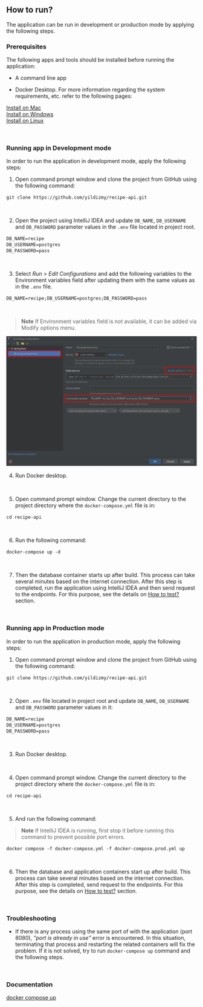 ## How to run?

The application can be run in development or production mode by applying the following steps.
<br/>

### Prerequisites

The following apps and tools should be installed before running the application:

- A command line app

- Docker Desktop. For more information regarding the system requirements, etc. refer to the following pages:

[Install on Mac](https://docs.docker.com/desktop/install/mac-install/)<br/>
[Install on Windows](https://docs.docker.com/desktop/install/windows-install/)<br/>
[Install on Linux](https://docs.docker.com/desktop/install/linux-install/)<br/>

<br/>

### Running app in Development mode

In order to run the application in development mode, apply the following steps:

1. Open command prompt window and clone the project from GitHub using the following command:

```
git clone https://github.com/yildizmy/recipe-api.git
```
<br/>

2. Open the project using IntelliJ IDEA and update `DB_NAME`, `DB_USERNAME` and `DB_PASSWORD` parameter values in the `.env` file located in project root.

```
DB_NAME=recipe
DB_USERNAME=postgres
DB_PASSWORD=pass
```
<br/>

3. Select _Run > Edit Configurations_ and add the following variables to the Environment variables field after updating them with the same values as in the `.env` file.

```
DB_NAME=recipe;DB_USERNAME=postgres;DB_PASSWORD=pass
```
<br/>


> **Note** If Environment variables field is not available, it can be added via Modify options menu.

<img src="images/environment_variables.png" alt="environment variables" style="width:1180px"/>

<br/>

4. Run Docker desktop.

<br/>

5. Open command prompt window. Change the current directory to the project directory where the `docker-compose.yml` file
   is in:

```
cd recipe-api
```
<br/>


6. Run the following command:

```
docker-compose up -d
```

<br/>

7. Then the database container starts up after build. This process can take several minutes based on the internet connection. After this step is completed, run the application using IntelliJ IDEA and then send request to the endpoints. For this purpose, see the details on [How to test?](how_to_test.md) section.

<br/>

### Running app in Production mode

In order to run the application in production mode, apply the following steps:

1. Open command prompt window and clone the project from GitHub using the following command:

```
git clone https://github.com/yildizmy/recipe-api.git
```
<br/>


2. Open `.env` file located in project root and update `DB_NAME`, `DB_USERNAME` and `DB_PASSWORD` parameter values in it:

```
DB_NAME=recipe
DB_USERNAME=postgres
DB_PASSWORD=pass
```
<br/>

3. Run Docker desktop.

<br/>

4. Open command prompt window. Change the current directory to the project directory where the `docker-compose.yml` file is in:

```
cd recipe-api
```
<br/>

5. And run the following command:

> **Note** If IntelliJ IDEA is running, first stop it before running this command to prevent possible port errors.

```
docker compose -f docker-compose.yml -f docker-compose.prod.yml up
```

<br/>



6. Then the database and application containers start up after build. This process can take several minutes based on the internet connection. After this step is completed, send request to the endpoints. For this purpose, see the details on [How to test?](how_to_test.md) section.


<br/>

### Troubleshooting

* If there is any process using the same port of with the application (port 8080), _"port is already in use"_ error is
  encountered. In this situation, terminating that process and restarting the related containers will fix the problem. If it is not solved, try to run `docker-compose up` command and the following steps.

<br/>

### Documentation

[docker compose up](https://docs.docker.com/engine/reference/commandline/compose_up/)<br/>


<br/>
<br/>